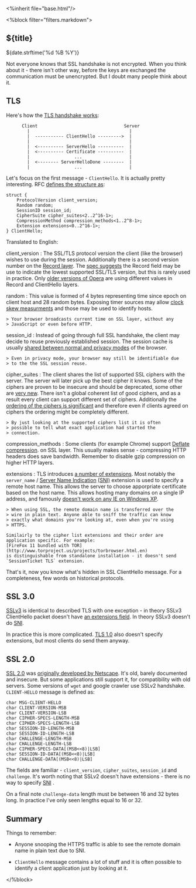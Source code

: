 <%inherit file="base.html"/>


<article>
<%block filter="filters.markdown">

${title}
====================================

<div class="date">${date.strftime('%d %B %Y')}</div>

Not everyone knows that SSL handshake is not encrypted. When you think
about it - there isn't other way, before the keys are exchanged the
communication must be unencrypted. But I doubt many people think about
it.

TLS
---

Here's how the [TLS handshake works](http://tools.ietf.org/html/rfc2246#page-31):

```
      Client                                 Server
        |                                      |
        |  ----------- ClientHello --------->  |
        |                                      |
        |  <---------- ServerHello ----------  |
        |  <---------- Certificate ----------  |
        |                 ...                  |
        |  <-------- ServerHelloDone --------  |
        |                 ...                  |
```

Let's focus on the first message - `ClientHello`. It is actually
pretty interesting. RFC [defines the structure as](http://tools.ietf.org/html/rfc5246#page-41):

    struct {
        ProtocolVersion client_version;
        Random random;
        SessionID session_id;
        CipherSuite cipher_suites<2..2^16-1>;
        CompressionMethod compression_methods<1..2^8-1>;
        Extension extensions<0..2^16-1>;
    } ClientHello;


Translated to English:

client_version
: The SSL/TLS protocol version the client (like the browser) wishes to
  use during the session. Additionally there is a second version
  number on the
  [Record layer](http://tools.ietf.org/html/rfc5246#page-19).  The
  [spec suggests](http://tools.ietf.org/html/rfc5246#page-88) the
  Record field may be use to indicate the lowest supported SSL/TLS
  version, but this is rarely used in practice. Only
  [older versions of Opera](https://github.com/majek/p0f/blob/6b1570c6caf8e6c4de0d67e72eb6892030223b01/p0f.fp#L1086-1089)
  are using different values in Record and ClientHello layers.

random
: This value is formed of 4 bytes representing time since epoch on client
    host and 28 random bytes. Exposing timer sources may allow [clock skew
    measurments](http://www.cl.cam.ac.uk/~sjm217/papers/usenix08clockskew.pdf)
    and those may be used to identify hosts.
    
    > Your browser broadcasts current time on SSL layer, without any
    > JavaScript or even before HTTP.

session_id
: Instead of going through full SSL handshake, the client may decide
  to reuse previously established session. The session cache is usually
  [shared between normal and privacy modes](http://trac.webkit.org/wiki/Fingerprinting#SessionIDs)
  of the browser.
  
    > Even in privacy mode, your browser may still be identifiable due
    > to the the SSL session reuse.

cipher_suites
: The client shares the list of supported SSL ciphers with the server.
  The server will later pick up the best cipher it knows. Some of the
  ciphers are proven to be insecure and should be deprecated, some
  other are
  [very new](https://en.wikipedia.org/wiki/Elliptic_curve_cryptography).
  There isn't a global coherent list of good ciphers, and as a result
  every client can support different set of ciphers. Additionally the
  [ordering of the ciphers is significant](http://tools.ietf.org/html/rfc5246#page-40)
  and therefore even if clients agreed on ciphers the ordering
  might be completely different.
  
    > By just looking at the supported ciphers list it is often
    > possible to tell what exact application had started the
    > connection.
  
compression_methods
: Some clients (for example Chrome) support
  [Deflate compression](http://tools.ietf.org/html/rfc3749#section-2.1).
  on SSL layer. This usually makes sense - compressing HTTP headers
  does save bandwidth. Remember to disable gzip compression on higher
  HTTP layers.
  
extensions
:   TLS introduces
    [a number of extensions](http://www.iana.org/assignments/tls-extensiontype-values/tls-extensiontype-values.xml).
    Most notably the `server_name` /
    [Server Name Indication](http://tools.ietf.org/html/rfc4366#section-3.1)
    [(SNI)](https://en.wikipedia.org/wiki/Server_Name_Indication)
    extension is used to specify a remote host name. This allows the
    server to choose apporpriate certificate based on the host name.
    This allows hosting many domains on a single IP address, and
    famously
    [doesn't work on any IE on Windows XP](http://adam.heroku.com/past/2009/9/22/sni_ssl/).
  
    > When using SSL, the remote domain name is transferred over the
    > wire in plain text. Anyone able to sniff the traffic can know
    > exactly what domains you're looking at, even when you're using
    > HTTPS.
    
    Similairly to the cipher list extensions and their order are
    application specific. For example:
    [FireFox 11 bundled with TOR](http://www.torproject.us/projects/torbrowser.html.en)
    is distinguishable from standalone installation - it doesn't send
    `SessionTicket TLS` extension.


That's it, now you know what's hidden in SSL ClientHello message. For
a completeness, few words on historical protocols.

SSL 3.0
-------

[SSLv3](https://tools.ietf.org/html/rfc6101) is identical to described
TLS with one exception - in theory SSLv3 ClientHello packet doesn't
have
[an extensions field](https://tools.ietf.org/html/rfc6101#page-26).
In theory SSLv3 doesn't do
[SNI](https://en.wikipedia.org/wiki/Server_Name_Indication).

In practice this is more
complicated. [TLS 1.0](http://tools.ietf.org/html/rfc2246#page-35)
also doesn't specify extensions, but most clients do send them anyway.

SSL 2.0
--------

[SSL 2.0](http://www.mozilla.org/projects/security/pki/nss/ssl/draft02.html)
was [originally developed by Netscape](https://en.wikipedia.org/wiki/Transport_Layer_Security#SSL_1.0.2C_2.0_and_3.0). It's old, barely documented and
insecure. But some applications still support it, for compatibility
with old servers. Some versions of `wget` and google crawler use SSLv2
handshake. `CLIENT-HELLO` message is defined as:

    char MSG-CLIENT-HELLO
    char CLIENT-VERSION-MSB
    char CLIENT-VERSION-LSB
    char CIPHER-SPECS-LENGTH-MSB
    char CIPHER-SPECS-LENGTH-LSB
    char SESSION-ID-LENGTH-MSB
    char SESSION-ID-LENGTH-LSB
    char CHALLENGE-LENGTH-MSB
    char CHALLENGE-LENGTH-LSB
    char CIPHER-SPECS-DATA[(MSB<<8)|LSB]
    char SESSION-ID-DATA[(MSB<<8)|LSB]
    char CHALLENGE-DATA[(MSB<<8)|LSB]

The fields are familiar - `client_version`, `cipher_suites`,
`session_id` and `challenge`. It's worth noting that SSLv2 doesn't
have extensions - there is no way to specify
[SNI](https://en.wikipedia.org/wiki/Server_Name_Indication) .

On a final note `challenge-data` length must be between 16 and 32
bytes long. In practice I've only seen lengths equal to 16 or 32.

Summary
-------

Things to remember:

 * Anyone snooping the HTTPS traffic is able to see the remote domain
   name in plain text due to SNI.

 * `ClientHello` message contains a lot of stuff and it is often
   possible to identify a client application just by looking at it.


</%block> </article>
